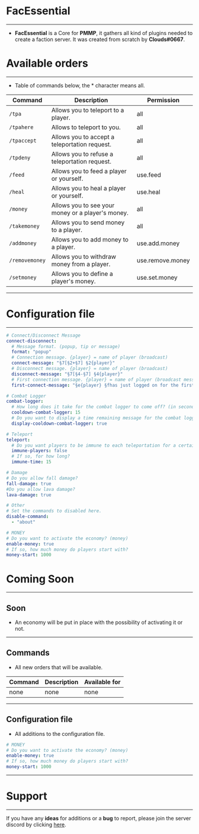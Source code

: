 FacEssential
============
------------
* **FacEssential** is a Core for **PMMP**, it gathers all kind of plugins needed to create a faction server. It was created from scratch by **Clouds#0667**.

Available orders 
================
----------------
* Table of commands below, the * character means all.

| Command        | Description                                       | Permission       |
|----------------|---------------------------------------------------|------------------|
| `/tpa`         | Allows you to teleport to a player.               | all              |
| `/tpahere`     | Allows to teleport to you.                        | all              |
| `/tpaccept`    | Allows you to accept a teleportation request.     | all              |
| `/tpdeny`      | Allows you to refuse a teleportation request.     | all              |
| `/feed`        | Allows you to feed a player or yourself.          | use.feed         |
| `/heal`        | Allows you to heal a player or yourself.          | use.heal         |
| `/money`       | Allows you to see your money or a player's money. | all              |
| `/takemoney`   | Allows you to send money to a player.             | all              |
| `/addmoney`    | Allows you to add money to a player.              | use.add.money    |
| `/removemoney` | Allows you to withdraw money from a player.       | use.remove.money |
| `/setmoney`    | Allows you to define a player's money.            | use.set.money    |
-----
Configuration file
==================
------------------
```yaml
# Connect/Disconnect Message
connect-disconnect:
  # Message format. (popup, tip or message)
  format: "popup"
  # Connection message. {player} = name of player (broadcast)
  connect-message: "§7[§2+§7] §2{player}"
  # Disconnect message. {player} = name of player (broadcast)
  disconnect-message: "§7[§4-§7] §4{player}"
  # First connection message. {player} = name of player (broadcast message)
  first-connect-message: "§e{player} §fhas just logged on for the first time, welcome!"

# Combat Logger
combat-logger:
  # How long does it take for the combat logger to come off? (in second)
  cooldown-combat-logger: 15
  # Do you want to display a time remaining message for the combat logger?
  display-cooldown-combat-logger: true

# Teleport
teleport:
  # Do you want players to be immune to each teleportation for a certain time?
  immune-players: false
  # If so, for how long?
  immune-time: 15

# Damage
# Do you allow fall damage?
fall-damage: true
#Do you allow lava damage?
lava-damage: true

# Other
# Set the commands to disabled here.
disable-command:
  - "about"

# MONEY
# Do you want to activate the economy? (money)
enable-money: true
# If so, how much money do players start with?
money-start: 1000
```
Coming Soon
===========
-----------
Soon
----
* An economy will be put in place with the possibility of activating it or not.
--------
Commands
--------
* All new orders that will be available.

| Command        | Description                                       | Available for    |
|----------------|---------------------------------------------------|------------------|
| none           | none                                              | none              |
------------------
Configuration file
------------------
* All additions to the configuration file.
```yaml
# MONEY
# Do you want to activate the economy? (money)
enable-money: true
# If so, how much money do players start with?
money-start: 1000
```
----------------
Support
=======
-------
If you have any **ideas** for additions or a **bug** to report, please join the server discord by clicking [here](https://discord.gg/kARpD3DsdU).


